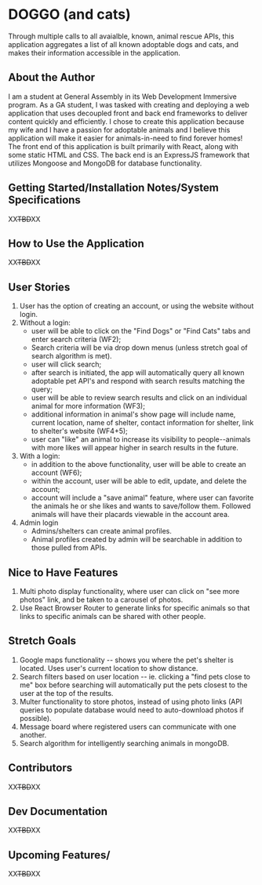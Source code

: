 # DOGGO (and cats)

Through multiple calls to all avaialble, known, animal rescue APIs, this application aggregates a list of all known adoptable dogs and cats, and makes their information accessible in the application. 

## About the Author

I am a student at General Assembly in its Web Development Immersive program. As a GA student, I was tasked with creating and deploying a web application that uses decoupled front and back end frameworks to deliver content quickly and efficiently. I chose to create this application because my wife and I have a passion for adoptable animals and I believe this application will make it easier for animals-in-need to find forever homes! The front end of this application is built primarily with React, along with some static HTML and CSS. The back end is an ExpressJS framework that utilizes Mongoose and MongoDB for database functionality. 

## Getting Started/Installation Notes/System Specifications

XX~~~~~~~~~~~~~~~~~~~~~~~~TBD~~~~~~~~~~~~~~~~~~~~~~~~XX

## How to Use the Application

XX~~~~~~~~~~~~~~~~~~~~~~~~TBD~~~~~~~~~~~~~~~~~~~~~~~~XX

## User Stories

1. User has the option of creating an account, or using the website without login.
2. Without a login:
    * user will be able to click on the "Find Dogs" or "Find Cats" tabs and enter search criteria (WF2);
    * Search criteria will be via drop down menus (unless stretch goal of search algorithm is met).
    * user will click search;
    * after search is initiated, the app will automatically query all known adoptable pet API's and respond with search results matching the query;
    * user will be able to review search results and click on an individual animal for more information (WF3);
    * additional information in animal's show page will include name, current location, name of shelter, contact information for shelter, link to shelter's website (WF4+5);
    * user can "like" an animal to increase its visibility to people--animals with more likes will appear higher in search results in the future.
3. With a login: 
    * in addition to the above functionality, user will be able to create an account (WF6);
    * within the account, user will be able to edit, update, and delete the account;
    * account will include a "save animal" feature, where user can favorite the animals he or she likes and wants to save/follow them. Followed animals will have their placards viewable in the account area. 
4. Admin login
    * Admins/shelters can create animal profiles.
    * Animal profiles created by admin will be searchable in addition to those pulled from APIs.


## Nice to Have Features

1. Multi photo display functionality, where user can click on "see more photos" link, and be taken to a carousel of photos.
2. Use React Browser Router to generate links for specific animals so that links to specific animals can be shared with other people.


## Stretch Goals

1. Google maps functionality -- shows you where the pet's shelter is located. Uses user's current location to show distance. 
2. Search filters based on user location -- ie. clicking a "find pets close to me" box before searching will automatically put the pets closest to the user at the top of the results.
3. Multer functionality to store photos, instead of using photo links (API queries to populate database would need to auto-download photos if possible).
4. Message board where registered users can communicate with one another.
5. Search algorithm for intelligently searching animals in mongoDB.


## Contributors

XX~~~~~~~~~~~~~~~~~~~~~~~~TBD~~~~~~~~~~~~~~~~~~~~~~~~XX

## Dev Documentation

XX~~~~~~~~~~~~~~~~~~~~~~~~TBD~~~~~~~~~~~~~~~~~~~~~~~~XX

## Upcoming Features/

XX~~~~~~~~~~~~~~~~~~~~~~~~TBD~~~~~~~~~~~~~~~~~~~~~~~~XX
